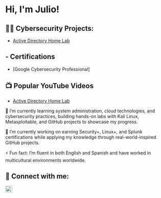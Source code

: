 <h1>Hi, I'm Julio! 

<h2>👨‍💻 Cybersecurity Projects:</h2>

- [Active Directory Home Lab](https://github.com/juliocchicasusmc/LABURL)
 
<h2> - Certifications</h2>

- [Google Cybersecurity Professional] 
  
<h2>📺 Popular YouTube Videos</h2>

- [Active Directory Home Lab](URL)

🌱 I’m currently learning system administration, cloud technologies, and cybersecurity practices, building hands-on labs with Kali Linux, Metasploitable, and GitHub projects to showcase my progress.

🔭 I’m currently working on earning Security+, Linux+, and Splunk certifications while applying my knowledge through real-world-inspired GitHub projects.

⚡ Fun fact: I’m fluent in both English and Spanish and have worked in multicultural environments worldwide.

<h2> 🤳 Connect with me:</h2>

[<img align="left" alt="JoshMadakor | LinkedIn" width="22px" src="https://cdn.jsdelivr.net/npm/simple-icons@v3/icons/linkedin.svg" />][linkedin]

[linkedin]: https://linkedin.com/in/juliochicas
